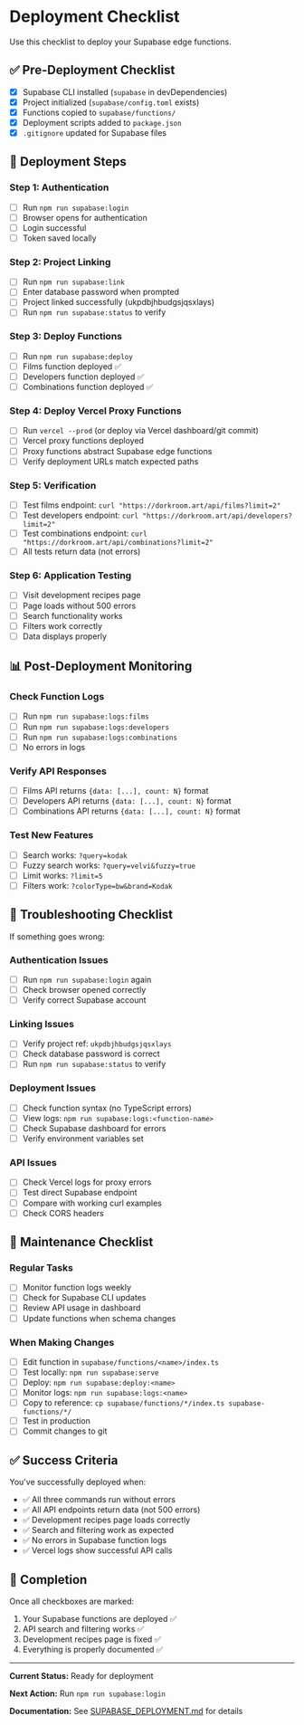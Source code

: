 # Deployment Checklist

Use this checklist to deploy your Supabase edge functions.

## ✅ Pre-Deployment Checklist

- [x] Supabase CLI installed (`supabase` in devDependencies)
- [x] Project initialized (`supabase/config.toml` exists)
- [x] Functions copied to `supabase/functions/`
- [x] Deployment scripts added to `package.json`
- [x] `.gitignore` updated for Supabase files

## 🚀 Deployment Steps

### Step 1: Authentication

- [ ] Run `npm run supabase:login`
- [ ] Browser opens for authentication
- [ ] Login successful
- [ ] Token saved locally

### Step 2: Project Linking

- [ ] Run `npm run supabase:link`
- [ ] Enter database password when prompted
- [ ] Project linked successfully (ukpdbjhbudgsjqsxlays)
- [ ] Run `npm run supabase:status` to verify

### Step 3: Deploy Functions

- [ ] Run `npm run supabase:deploy`
- [ ] Films function deployed ✅
- [ ] Developers function deployed ✅
- [ ] Combinations function deployed ✅

### Step 4: Deploy Vercel Proxy Functions

- [ ] Run `vercel --prod` (or deploy via Vercel dashboard/git commit)
- [ ] Vercel proxy functions deployed
- [ ] Proxy functions abstract Supabase edge functions
- [ ] Verify deployment URLs match expected paths

### Step 5: Verification

- [ ] Test films endpoint: `curl "https://dorkroom.art/api/films?limit=2"`
- [ ] Test developers endpoint: `curl "https://dorkroom.art/api/developers?limit=2"`
- [ ] Test combinations endpoint: `curl "https://dorkroom.art/api/combinations?limit=2"`
- [ ] All tests return data (not errors)

### Step 6: Application Testing

- [ ] Visit development recipes page
- [ ] Page loads without 500 errors
- [ ] Search functionality works
- [ ] Filters work correctly
- [ ] Data displays properly

## 📊 Post-Deployment Monitoring

### Check Function Logs

- [ ] Run `npm run supabase:logs:films`
- [ ] Run `npm run supabase:logs:developers`
- [ ] Run `npm run supabase:logs:combinations`
- [ ] No errors in logs

### Verify API Responses

- [ ] Films API returns `{data: [...], count: N}` format
- [ ] Developers API returns `{data: [...], count: N}` format
- [ ] Combinations API returns `{data: [...], count: N}` format

### Test New Features

- [ ] Search works: `?query=kodak`
- [ ] Fuzzy search works: `?query=velvi&fuzzy=true`
- [ ] Limit works: `?limit=5`
- [ ] Filters work: `?colorType=bw&brand=Kodak`

## 🔧 Troubleshooting Checklist

If something goes wrong:

### Authentication Issues

- [ ] Run `npm run supabase:login` again
- [ ] Check browser opened correctly
- [ ] Verify correct Supabase account

### Linking Issues

- [ ] Verify project ref: `ukpdbjhbudgsjqsxlays`
- [ ] Check database password is correct
- [ ] Run `npm run supabase:status` to verify

### Deployment Issues

- [ ] Check function syntax (no TypeScript errors)
- [ ] View logs: `npm run supabase:logs:<function-name>`
- [ ] Check Supabase dashboard for errors
- [ ] Verify environment variables set

### API Issues

- [ ] Check Vercel logs for proxy errors
- [ ] Test direct Supabase endpoint
- [ ] Compare with working curl examples
- [ ] Check CORS headers

## 📝 Maintenance Checklist

### Regular Tasks

- [ ] Monitor function logs weekly
- [ ] Check for Supabase CLI updates
- [ ] Review API usage in dashboard
- [ ] Update functions when schema changes

### When Making Changes

- [ ] Edit function in `supabase/functions/<name>/index.ts`
- [ ] Test locally: `npm run supabase:serve`
- [ ] Deploy: `npm run supabase:deploy:<name>`
- [ ] Monitor logs: `npm run supabase:logs:<name>`
- [ ] Copy to reference: `cp supabase/functions/*/index.ts supabase-functions/*/`
- [ ] Test in production
- [ ] Commit changes to git

## ✅ Success Criteria

You've successfully deployed when:

- ✅ All three commands run without errors
- ✅ All API endpoints return data (not 500 errors)
- ✅ Development recipes page loads correctly
- ✅ Search and filtering work as expected
- ✅ No errors in Supabase function logs
- ✅ Vercel logs show successful API calls

## 🎉 Completion

Once all checkboxes are marked:

1. Your Supabase functions are deployed ✅
2. API search and filtering works ✅
3. Development recipes page is fixed ✅
4. Everything is properly documented ✅

---

**Current Status:** Ready for deployment

**Next Action:** Run `npm run supabase:login`

**Documentation:** See [SUPABASE_DEPLOYMENT.md](../SUPABASE_DEPLOYMENT.md) for details
